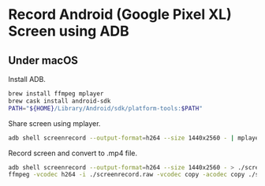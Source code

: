 # Record Android (Google Pixel XL) Screen using ADB

## Under macOS

Install ADB.

```bash
brew install ffmpeg mplayer
brew cask install android-sdk
PATH="${HOME}/Library/Android/sdk/platform-tools:$PATH"
```

Share screen using mplayer.

```bash
adb shell screenrecord --output-format=h264 --size 1440x2560 - | mplayer -framedrop -fps 6000 -cache 512 -demuxer h264es -
```

Record screen and convert to .mp4 file.

```bash
adb shell screenrecord --output-format=h264 --size 1440x2560 - > ./screenrecord.raw
ffmpeg -vcodec h264 -i ./screenrecord.raw -vcodec copy -acodec copy ./screenrecord.mp4
```
